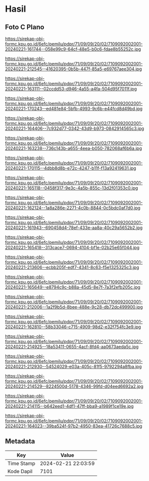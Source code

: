 # Hasil

## Foto C Plano

https://sirekap-obj-formc.kpu.go.id/6efc/pemilu/pdpr/71/09/09/20/02/7109092002001-20240221-161744--058e99c9-64cf-48e5-b0c6-fdae8b55252c.jpg

https://sirekap-obj-formc.kpu.go.id/6efc/pemilu/pdpr/71/09/09/20/02/7109092002001-20240221-212545--41620395-0b5b-447f-85a5-e69767aee304.jpg

https://sirekap-obj-formc.kpu.go.id/6efc/pemilu/pdpr/71/09/09/20/02/7109092002001-20240221-163111--02ccdd53-d946-4a55-a4fa-504d95f7011f.jpg

https://sirekap-obj-formc.kpu.go.id/6efc/pemilu/pdpr/71/09/09/20/02/7109092002001-20240221-170243--ed481e84-5bfb-4993-9c6b-e44fcd8d49bd.jpg

https://sirekap-obj-formc.kpu.go.id/6efc/pemilu/pdpr/71/09/09/20/02/7109092002001-20240221-164406--7c932d77-0342-43d9-b973-0842914565c3.jpg

https://sirekap-obj-formc.kpu.go.id/6efc/pemilu/pdpr/71/09/09/20/02/7109092002001-20240221-163238--736c143b-a655-4eea-b050-782068af6b6a.jpg

https://sirekap-obj-formc.kpu.go.id/6efc/pemilu/pdpr/71/09/09/20/02/7109092002001-20240221-170115--4dbb8d8b-e72c-4247-b11f-f13a92419631.jpg

https://sirekap-obj-formc.kpu.go.id/6efc/pemilu/pdpr/71/09/09/20/02/7109092002001-20240221-165118--0458f317-9e3c-4a5b-855c-13d2f01353c0.jpg

https://sirekap-obj-formc.kpu.go.id/6efc/pemilu/pdpr/71/09/09/20/02/7109092002001-20240221-162124--1a8a286e-2271-4c0b-8844-0c5bdc0af7d0.jpg

https://sirekap-obj-formc.kpu.go.id/6efc/pemilu/pdpr/71/09/09/20/02/7109092002001-20240221-161943--690458d4-78ef-433e-aa8a-40c29a5652b2.jpg

https://sirekap-obj-formc.kpu.go.id/6efc/pemilu/pdpr/71/09/09/20/02/7109092002001-20240221-165418--313cace7-0694-4104-bf1e-02b25e65f044.jpg

https://sirekap-obj-formc.kpu.go.id/6efc/pemilu/pdpr/71/09/09/20/02/7109092002001-20240221-213606--ecbb205f-edf7-4341-8c63-f5e1325325c3.jpg

https://sirekap-obj-formc.kpu.go.id/6efc/pemilu/pdpr/71/09/09/20/02/7109092002001-20240221-165649--e8794c9c-b88a-45d5-8e7f-7a3f2efb205c.jpg

https://sirekap-obj-formc.kpu.go.id/6efc/pemilu/pdpr/71/09/09/20/02/7109092002001-20240221-212006--1a2f9b5d-8bee-488e-9c28-db72dc499900.jpg

https://sirekap-obj-formc.kpu.go.id/6efc/pemilu/pdpr/71/09/09/20/02/7109092002001-20240221-162810--58b33046-c715-4909-98d2-e32f754fc3e9.jpg

https://sirekap-obj-formc.kpu.go.id/6efc/pemilu/pdpr/71/09/09/20/02/7109092002001-20240221-214925--18a53411-0655-4acf-8fd4-aa0673aeda5c.jpg

https://sirekap-obj-formc.kpu.go.id/6efc/pemilu/pdpr/71/09/09/20/02/7109092002001-20240221-212930--54524029-e03a-405c-81f5-9792294a8fba.jpg

https://sirekap-obj-formc.kpu.go.id/6efc/pemilu/pdpr/71/09/09/20/02/7109092002001-20240221-214529--8224500d-5178-4346-99fd-d04eed6692a2.jpg

https://sirekap-obj-formc.kpu.go.id/6efc/pemilu/pdpr/71/09/09/20/02/7109092002001-20240221-214115--b642eed1-4df1-47ff-bba9-a1989f1ce19e.jpg

https://sirekap-obj-formc.kpu.go.id/6efc/pemilu/pdpr/71/09/09/20/02/7109092002001-20240221-164023--39ba524f-97b2-4950-83ea-41726c7688c5.jpg


## Metadata

| Key        | Value               |
| ---------- | ------------------- |
| Time Stamp | 2024-02-21 22:03:59 |
| Kode Dapil | 7101                |




